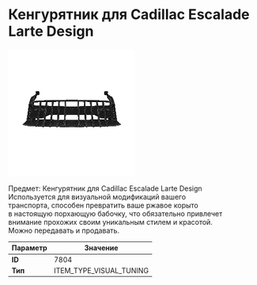 # Кенгурятник для Cadillac Escalade Larte Design

![Item Image](../img/7804.webp?raw=true)

Предмет: Кенгурятник для Cadillac Escalade Larte Design<br>Используется для визуальной модификаций вашего<br>транспорта, способен превратить ваше ржавое корыто<br>в настоящую порхающую бабочку, что обязательно привлечет<br>внимание прохожих своим уникальным стилем и красотой.<br>Можно передавать и продавать.


| Параметр | Значение |
|----------|----------|
| **ID** | 7804 |
| **Тип** | ITEM_TYPE_VISUAL_TUNING |

